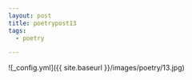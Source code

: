 ```yaml
---
layout: post
title: poetrypost13
tags:
  - poetry

---
```




![_config.yml]({{ site.baseurl }}/images/poetry/13.jpg)

